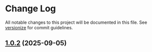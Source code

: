 # Change Log

All notable changes to this project will be documented in this file. See [versionize](https://github.com/versionize/versionize) for commit guidelines.

<a name="1.0.2"></a>
## [1.0.2](https://www.github.com/lucafabbri/HostedWatson/releases/tag/v1.0.2) (2025-09-05)


